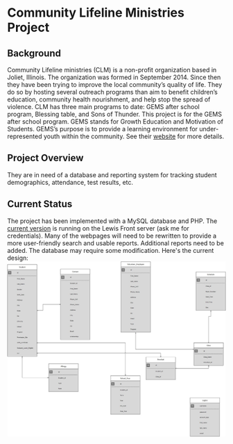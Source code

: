 # Community Lifeline Ministries Project

## Background
Community Lifeline ministries (CLM) is a non-profit organization based in Joliet, Illinois. The organization was formed in September 2014. Since then they have been trying to improve the local community’s quality of life. They do so by hosting several outreach programs than aim to benefit children’s education, community health nourishment, and help stop the spread of violence. CLM has three main programs to date: GEMS after school program, Blessing table, and Sons of Thunder.  This project is for the GEMS after school program. GEMS stands for Growth Education and Motivation of Students. GEMS’s purpose is to provide a learning environment for under-represented youth within the community.  See their [website](http://www.sbcjoliet.org/gems.html) for more details.

## Project Overview
They are in need of a database and reporting system for tracking student demographics, attendance, test results, etc.

## Current Status
The project has been implemented with a MySQL database and PHP.  The [current version](http://cs.lewisu.edu/~howardcy/community-lifeline-ministries/login.html) is running on the Lewis Front server (ask me for credentials).  Many of the webpages will need to be rewritten to provide a more user-friendly search and usable reports.  Additional reports need to be added.  The database may require some modification.  Here's the current design:
![er model](original-er-model.jpg)
